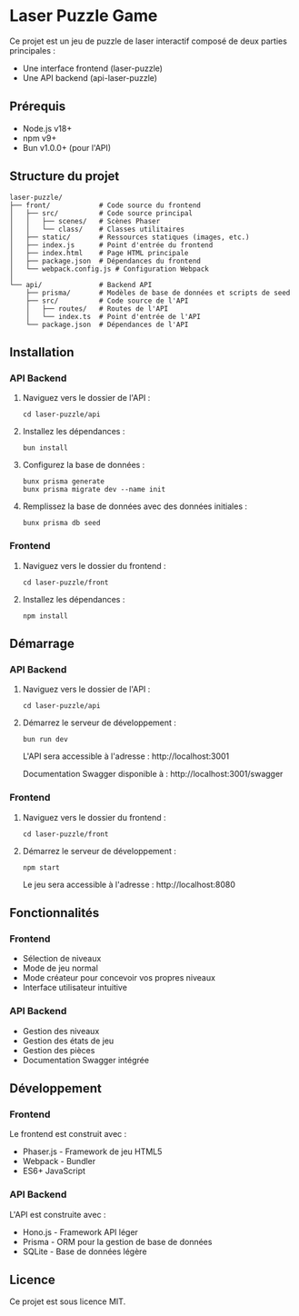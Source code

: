 # Laser Puzzle Game

Ce projet est un jeu de puzzle de laser interactif composé de deux parties principales :
- Une interface frontend (laser-puzzle)
- Une API backend (api-laser-puzzle)

## Prérequis

- Node.js v18+ 
- npm v9+
- Bun v1.0.0+ (pour l'API)

## Structure du projet

```
laser-puzzle/
├── front/            # Code source du frontend
│   ├── src/          # Code source principal
│   │   ├── scenes/   # Scènes Phaser
│   │   └── class/    # Classes utilitaires
│   ├── static/       # Ressources statiques (images, etc.)
│   ├── index.js      # Point d'entrée du frontend
│   ├── index.html    # Page HTML principale
│   ├── package.json  # Dépendances du frontend
│   └── webpack.config.js # Configuration Webpack
│
└── api/              # Backend API
    ├── prisma/       # Modèles de base de données et scripts de seed
    ├── src/          # Code source de l'API
    │   ├── routes/   # Routes de l'API
    │   └── index.ts  # Point d'entrée de l'API
    └── package.json  # Dépendances de l'API
```

## Installation

### API Backend

1. Naviguez vers le dossier de l'API :
   ```
   cd laser-puzzle/api
   ```

2. Installez les dépendances :
   ```
   bun install
   ```

3. Configurez la base de données :
   ```
   bunx prisma generate
   bunx prisma migrate dev --name init
   ```

4. Remplissez la base de données avec des données initiales :
   ```
   bunx prisma db seed
   ```

### Frontend

1. Naviguez vers le dossier du frontend :
   ```
   cd laser-puzzle/front
   ```

2. Installez les dépendances :
   ```
   npm install
   ```

## Démarrage

### API Backend

1. Naviguez vers le dossier de l'API :
   ```
   cd laser-puzzle/api
   ```

2. Démarrez le serveur de développement :
   ```
   bun run dev
   ```

   L'API sera accessible à l'adresse : http://localhost:3001

   Documentation Swagger disponible à : http://localhost:3001/swagger

### Frontend

1. Naviguez vers le dossier du frontend :
   ```
   cd laser-puzzle/front
   ```

2. Démarrez le serveur de développement :
   ```
   npm start
   ```

   Le jeu sera accessible à l'adresse : http://localhost:8080

## Fonctionnalités

### Frontend

- Sélection de niveaux
- Mode de jeu normal
- Mode créateur pour concevoir vos propres niveaux
- Interface utilisateur intuitive

### API Backend

- Gestion des niveaux
- Gestion des états de jeu
- Gestion des pièces
- Documentation Swagger intégrée

## Développement

### Frontend

Le frontend est construit avec :
- Phaser.js - Framework de jeu HTML5
- Webpack - Bundler
- ES6+ JavaScript

### API Backend

L'API est construite avec :
- Hono.js - Framework API léger
- Prisma - ORM pour la gestion de base de données
- SQLite - Base de données légère

## Licence

Ce projet est sous licence MIT.
